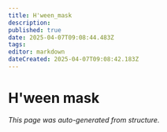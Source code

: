 ```yaml
---
title: H'ween_mask
description: 
published: true
date: 2025-04-07T09:08:44.483Z
tags: 
editor: markdown
dateCreated: 2025-04-07T09:08:42.183Z
---
```


# H'ween mask

*This page was auto-generated from structure.*